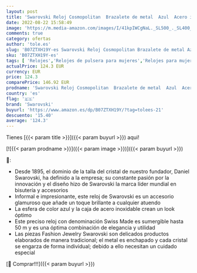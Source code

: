 ```yaml
---
layout: post
title: 'Swarovski Reloj Cosmopolitan  Brazalete de metal  Azul  Acero inoxidable'
date: 2022-08-22 15:58:49
image: 'https://m.media-amazon.com/images/I/41kpIWCgNaL._SL500_._SL400_.jpg'
comments: true
category: ofertas
author: 'tole.es'
slug: 'B07ZTXH19Y-es Swarovski Reloj Cosmopolitan Brazalete de metal Azul Acero...'
sku: 'B07ZTXH19Y-es'
tags: [ 'Relojes','Relojes de pulsera para mujeres','Relojes para mujer','swarovski','🇪🇸', ]
actualPrice: 124.3 EUR
currency: EUR
price: 124.3
comparePrice: 146.92 EUR
prodname: 'Swarovski Reloj Cosmopolitan  Brazalete de metal  Azul  Acero inoxidable'
country: 'es'
flag: '🇪🇸'
brand: 'Swarovski'
buyurl: 'https://www.amazon.es/dp/B07ZTXH19Y/?tag=tolees-21'
descuento: '15.40'
average: '124.3'
---
```


Tienes [{{< param title >}}]({{< param buyurl >}}) aqui!

[![{{< param prodname >}}]({{< param image >}})]({{< param buyurl >}})

🔎:

- Desde 1895, el dominio de la talla del cristal de nuestro fundador, Daniel Swarovski, ha definido a la empresa; su constante pasión por la innovación y el diseño hizo de Swarovski la marca líder mundial en bisutería y accesorios
- Informal e impresionante, este reloj de Swarovski es un accesorio glamuroso que añade un toque brillante a cualquier atuendo
- La esfera de color azul y la caja de acero inoxidable crean un look óptimo
- Este preciso reloj con denominación Swiss Made es sumergible hasta 50 m y es una óptima combinación de elegancia y utilidad
- Las piezas Fashion Jewelry Swarovski son delicados productos elaborados de manera tradicional; el metal es enchapado y cada cristal se engarza de forma individual; debido a ello necesitan un cuidado especial

[🛒 Comprar!!!]({{< param buyurl >}})
